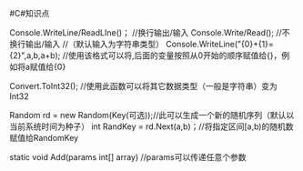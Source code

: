 #C#知识点




Console.WriteLine/ReadLIne()；
//换行输出/输入
Console.Write/Read();
//不换行输出/输入
//（默认输入为字符串类型）
Console.WriteLine("{0}+{1}={2}",a,b,a+b);
//使用该格式可以将,后面的变量按照从0开始的顺序赋值给{}，例如将a赋值给{0}

Convert.ToInt32();
//使用此函数可以将其它数据类型（一般是字符串）变为Int32

Random rd = new Random(Key(可选));//此可以生成一个新的随机序列（默认以当前系统时间为种子）
int RandKey = rd.Next(a,b)；//将指定区间[a,b)的随机数赋值给RandomKey

static void Add(params int[] array)
//params可以传递任意个参数